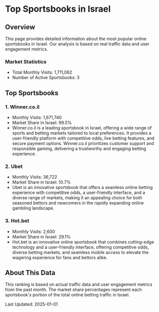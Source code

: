 # Top Sportsbooks in Israel

## Overview
This page provides detailed information about the most popular online sportsbooks in Israel. 
Our analysis is based on real traffic data and user engagement metrics.

### Market Statistics
- Total Monthly Visits: 1,711,062
- Number of Active Sportsbooks: 3

## Top Sportsbooks

### 1. Winner.co.il
- Monthly Visits: 1,671,740
- Market Share in Israel: 99.5%
-  Winner.co.il is a leading sportsbook in Israel, offering a wide range of sports and betting markets tailored to local preferences. It provides a user-friendly platform with competitive odds, live betting features, and secure payment options. Winner.co.il prioritizes customer support and responsible gaming, delivering a trustworthy and engaging betting experience.

### 2. Ubet
- Monthly Visits: 36,722
- Market Share in Israel: 10.7%
- Ubet is an innovative sportsbook that offers a seamless online betting experience with competitive odds, a user-friendly interface, and a diverse range of markets, making it an appealing choice for both seasoned bettors and newcomers in the rapidly expanding online gambling landscape.

### 3. Hot.bet
- Monthly Visits: 2,600
- Market Share in Israel: 29.1%
- Hot.bet is an innovative online sportsbook that combines cutting-edge technology and a user-friendly interface, offering competitive odds, diverse betting markets, and seamless mobile access to elevate the wagering experience for fans and bettors alike.


## About This Data
This ranking is based on actual traffic data and user engagement metrics from the past month. 
The market share percentages represent each sportsbook's portion of the total online betting traffic in Israel.

Last Updated: 2025-01-01
